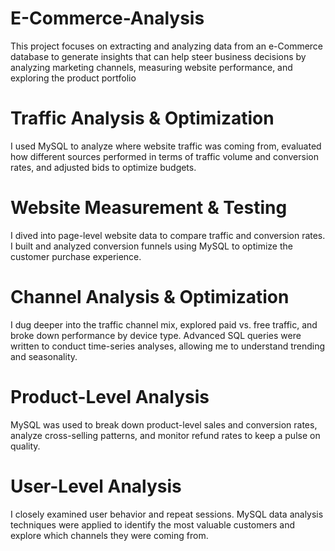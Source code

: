 # E-Commerce-Analysis
This project focuses on extracting and analyzing data from an e-Commerce database to generate insights that can help steer business decisions by analyzing marketing channels, measuring website performance, and exploring the product portfolio

# Traffic Analysis & Optimization
I used MySQL to analyze where website traffic was coming from, evaluated how different sources performed in terms of traffic volume and conversion rates, and adjusted bids to optimize budgets.

# Website Measurement & Testing
I dived into page-level website data to compare traffic and conversion rates. I built and analyzed conversion funnels using MySQL to optimize the customer purchase experience.

# Channel Analysis & Optimization
I dug deeper into the traffic channel mix, explored paid vs. free traffic, and broke down performance by device type. Advanced SQL queries were written to conduct time-series analyses, allowing me to understand trending and seasonality.

# Product-Level Analysis
MySQL was used to break down product-level sales and conversion rates, analyze cross-selling patterns, and monitor refund rates to keep a pulse on quality.

# User-Level Analysis
I closely examined user behavior and repeat sessions. MySQL data analysis techniques were applied to identify the most valuable customers and explore which channels they were coming from.
